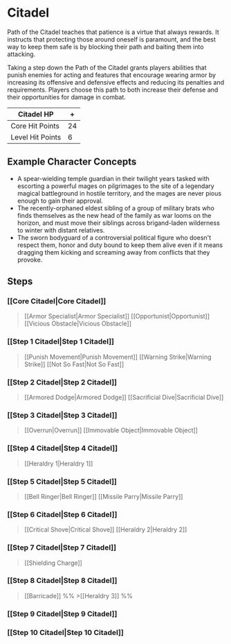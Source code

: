 # Citadel
Path of the Citadel teaches that patience is a virtue that always rewards. It instructs that protecting those around oneself is paramount, and the best way to keep them safe is by blocking their path and baiting them into attacking.

Taking a step down the Path of the Citadel grants players abilities that punish enemies for acting and features that encourage wearing armor by increasing its offensive and defensive effects and reducing its penalties and requirements. Players choose this path to both increase their defense and their opportunities for damage in combat.

| Citadel HP | + |
| --- | --- |
| Core Hit Points | 24 |
| Level Hit Points | 6 |

## Example Character Concepts
- A spear-wielding temple guardian in their twilight years tasked with escorting a powerful mages on pilgrimages to the site of a legendary magical battleground in hostile territory, and the mages are never pious enough to gain their approval.
- The recently-orphaned eldest sibling of a group of military brats who finds themselves as the new head of the family as war looms on the horizon, and must move their siblings across brigand-laden wilderness to winter with distant relatives.
- The sworn bodyguard of a controversial political figure who doesn't respect them, honor and duty bound to keep them alive even if it means dragging them kicking and screaming away from conflicts that they provoke.

## Steps
### [[Core Citadel|Core Citadel]]
>[[Armor Specialist|Armor Specialist]] 
>[[Opportunist|Opportunist]]
>[[Vicious Obstacle|Vicious Obstacle]]

### [[Step 1 Citadel|Step 1 Citadel]]
>[[Punish Movement|Punish Movement]]
>[[Warning Strike|Warning Strike]]
>[[Not So Fast|Not So Fast]] 

### [[Step 2 Citadel|Step 2 Citadel]]
>[[Armored Dodge|Armored Dodge]] 
>[[Sacrificial Dive|Sacrificial Dive]]

### [[Step 3 Citadel|Step 3 Citadel]]
>[[Overrun|Overrun]]
>[[Immovable Object|Immovable Object]] 

### [[Step 4 Citadel|Step 4 Citadel]]
>[[Heraldry 1|Heraldry 1]]

### [[Step 5 Citadel|Step 5 Citadel]]
>[[Bell Ringer|Bell Ringer]]
[[Missile Parry|Missile Parry]]

### [[Step 6 Citadel|Step 6 Citadel]]
>[[Critical Shove|Critical Shove]] 
>[[Heraldry 2|Heraldry 2]]

### [[Step 7 Citadel|Step 7 Citadel]]
>[[Shielding Charge]]
### [[Step 8 Citadel|Step 8 Citadel]]
>[[Barricade]]
%% >[[Heraldry 3]] %%
### [[Step 9 Citadel|Step 9 Citadel]]
### [[Step 10 Citadel|Step 10 Citadel]]